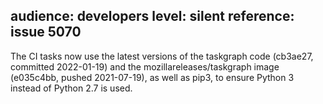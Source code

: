 audience: developers
level: silent
reference: issue 5070
---
The CI tasks now use the latest versions of the taskgraph code (cb3ae27,
committed 2022-01-19) and the mozillareleases/taskgraph image (e035c4bb, pushed
2021-07-19), as well as pip3, to ensure Python 3 instead of
Python 2.7 is used.
